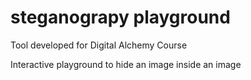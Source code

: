 # steganograpy playground


Tool developed for Digital Alchemy Course

Interactive playground to hide an image inside an image
